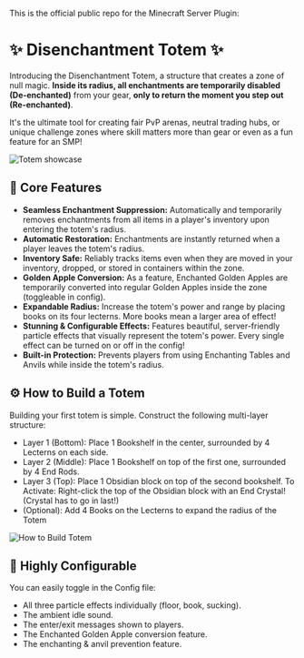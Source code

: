 This is the official public repo for the Minecraft Server Plugin:

# ✨ Disenchantment Totem ✨
Introducing the Disenchantment Totem, a structure that creates a zone of null magic. **Inside its radius, all enchantments are temporarily disabled (De-enchanted)** from your gear, **only to return the moment you step out (Re-enchanted)**.

It's the ultimate tool for creating fair PvP arenas, neutral trading hubs, or unique challenge zones where skill matters more than gear or even as a fun feature for an SMP!

![Totem showcase](https://cdn.modrinth.com/data/cached_images/3d2cb916190631c54e580f5c4a43175e9e6e0d3e.gif)


## 🔮 Core Features
- **Seamless Enchantment Suppression:** Automatically and temporarily removes enchantments from all items in a player's inventory upon entering the totem's radius.
- **Automatic Restoration:** Enchantments are instantly returned when a player leaves the totem's radius.
- **Inventory Safe:** Reliably tracks items even when they are moved in your inventory, dropped, or stored in containers within the zone.
- **Golden Apple Conversion:** As a feature, Enchanted Golden Apples are temporarily converted into regular Golden Apples inside the zone (toggleable in config).
- **Expandable Radius:** Increase the totem's power and range by placing books on its four lecterns. More books mean a larger area of effect!
- **Stunning & Configurable Effects:** Features beautiful, server-friendly particle effects that visually represent the totem's power. Every single effect can be turned on or off in the config!
- **Built-in Protection:** Prevents players from using Enchanting Tables and Anvils while inside the totem's radius.

## ⚙️ How to Build a Totem
Building your first totem is simple. Construct the following multi-layer structure:
- Layer 1 (Bottom): Place 1 Bookshelf in the center, surrounded by 4 Lecterns on each side.
- Layer 2 (Middle): Place 1 Bookshelf on top of the first one, surrounded by 4 End Rods.
- Layer 3 (Top): Place 1 Obsidian block on top of the second bookshelf.
To Activate: Right-click the top of the Obsidian block with an End Crystal! (Crystal has to go in last!)
- (Optional): Add 4 Books on the Lecterns to expand the radius of the Totem

![How to Build Totem](https://cdn.modrinth.com/data/cached_images/b15dd7b9ce47886cebd60cc5960d7753e0a7e508.png)

## 🔧 Highly Configurable
You can easily toggle in the Config file:
- All three particle effects individually (floor, book, sucking).
- The ambient idle sound.
- The enter/exit messages shown to players.
- The Enchanted Golden Apple conversion feature.
- The enchanting & anvil prevention feature.

